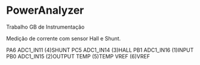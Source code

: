 # PowerAnalyzer
Trabalho GB de Instrumentação

Medição de corrente com sensor Hall e Shunt.


PA6 ADC1_IN11	(4)SHUNT
PC5 ADC1_IN14	(3)HALL
PB1 ADC1_IN16	(1)INPUT
PB0 ADC1_IN15	(2)OUTPUT
	TEMP		(5)TEMP
	VREF		(6)VREF